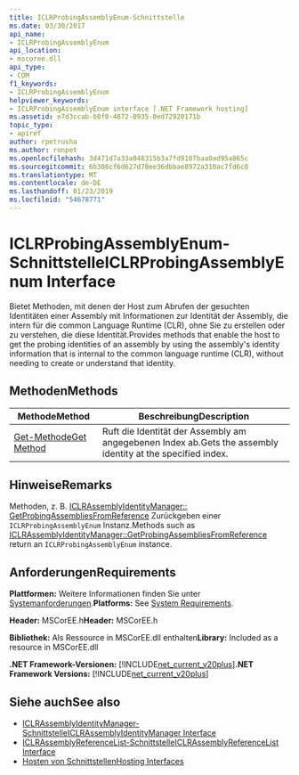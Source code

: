 ```yaml
---
title: ICLRProbingAssemblyEnum-Schnittstelle
ms.date: 03/30/2017
api_name:
- ICLRProbingAssemblyEnum
api_location:
- mscoree.dll
api_type:
- COM
f1_keywords:
- ICLRProbingAssemblyEnum
helpviewer_keywords:
- ICLRProbingAssemblyEnum interface [.NET Framework hosting]
ms.assetid: e7d3ccab-b0f0-4872-8935-0ed72920171b
topic_type:
- apiref
author: rpetrusha
ms.author: ronpet
ms.openlocfilehash: 3d471d7a33a048315b3a7fd9107baa0ad95a865c
ms.sourcegitcommit: 6b308cf6d627d78ee36dbbae8972a310ac7fd6c8
ms.translationtype: MT
ms.contentlocale: de-DE
ms.lasthandoff: 01/23/2019
ms.locfileid: "54678771"
---
```

# <a name="iclrprobingassemblyenum-interface"></a><span data-ttu-id="b8162-102">ICLRProbingAssemblyEnum-Schnittstelle</span><span class="sxs-lookup"><span data-stu-id="b8162-102">ICLRProbingAssemblyEnum Interface</span></span>
<span data-ttu-id="b8162-103">Bietet Methoden, mit denen der Host zum Abrufen der gesuchten Identitäten einer Assembly mit Informationen zur Identität der Assembly, die intern für die common Language Runtime (CLR), ohne Sie zu erstellen oder zu verstehen, die diese Identität.</span><span class="sxs-lookup"><span data-stu-id="b8162-103">Provides methods that enable the host to get the probing identities of an assembly by using the assembly's identity information that is internal to the common language runtime (CLR), without needing to create or understand that identity.</span></span>  
  
## <a name="methods"></a><span data-ttu-id="b8162-104">Methoden</span><span class="sxs-lookup"><span data-stu-id="b8162-104">Methods</span></span>  
  
|<span data-ttu-id="b8162-105">Methode</span><span class="sxs-lookup"><span data-stu-id="b8162-105">Method</span></span>|<span data-ttu-id="b8162-106">Beschreibung</span><span class="sxs-lookup"><span data-stu-id="b8162-106">Description</span></span>|  
|------------|-----------------|  
|[<span data-ttu-id="b8162-107">Get-Methode</span><span class="sxs-lookup"><span data-stu-id="b8162-107">Get Method</span></span>](../../../../docs/framework/unmanaged-api/hosting/iclrprobingassemblyenum-get-method.md)|<span data-ttu-id="b8162-108">Ruft die Identität der Assembly am angegebenen Index ab.</span><span class="sxs-lookup"><span data-stu-id="b8162-108">Gets the assembly identity at the specified index.</span></span>|  
  
## <a name="remarks"></a><span data-ttu-id="b8162-109">Hinweise</span><span class="sxs-lookup"><span data-stu-id="b8162-109">Remarks</span></span>  
 <span data-ttu-id="b8162-110">Methoden, z. B. [ICLRAssemblyIdentityManager:: GetProbingAssembliesFromReference](../../../../docs/framework/unmanaged-api/hosting/iclrassemblyidentitymanager-getprobingassembliesfromreference-method.md) Zurückgeben einer `ICLRProbingAssemblyEnum` Instanz.</span><span class="sxs-lookup"><span data-stu-id="b8162-110">Methods such as [ICLRAssemblyIdentityManager::GetProbingAssembliesFromReference](../../../../docs/framework/unmanaged-api/hosting/iclrassemblyidentitymanager-getprobingassembliesfromreference-method.md) return an `ICLRProbingAssemblyEnum` instance.</span></span>  
  
## <a name="requirements"></a><span data-ttu-id="b8162-111">Anforderungen</span><span class="sxs-lookup"><span data-stu-id="b8162-111">Requirements</span></span>  
 <span data-ttu-id="b8162-112">**Plattformen:** Weitere Informationen finden Sie unter [Systemanforderungen](../../../../docs/framework/get-started/system-requirements.md).</span><span class="sxs-lookup"><span data-stu-id="b8162-112">**Platforms:** See [System Requirements](../../../../docs/framework/get-started/system-requirements.md).</span></span>  
  
 <span data-ttu-id="b8162-113">**Header:** MSCorEE.h</span><span class="sxs-lookup"><span data-stu-id="b8162-113">**Header:** MSCorEE.h</span></span>  
  
 <span data-ttu-id="b8162-114">**Bibliothek:** Als Ressource in MSCorEE.dll enthalten</span><span class="sxs-lookup"><span data-stu-id="b8162-114">**Library:** Included as a resource in MSCorEE.dll</span></span>  
  
 <span data-ttu-id="b8162-115">**.NET Framework-Versionen:** [!INCLUDE[net_current_v20plus](../../../../includes/net-current-v20plus-md.md)]</span><span class="sxs-lookup"><span data-stu-id="b8162-115">**.NET Framework Versions:** [!INCLUDE[net_current_v20plus](../../../../includes/net-current-v20plus-md.md)]</span></span>  
  
## <a name="see-also"></a><span data-ttu-id="b8162-116">Siehe auch</span><span class="sxs-lookup"><span data-stu-id="b8162-116">See also</span></span>
- [<span data-ttu-id="b8162-117">ICLRAssemblyIdentityManager-Schnittstelle</span><span class="sxs-lookup"><span data-stu-id="b8162-117">ICLRAssemblyIdentityManager Interface</span></span>](../../../../docs/framework/unmanaged-api/hosting/iclrassemblyidentitymanager-interface.md)
- [<span data-ttu-id="b8162-118">ICLRAssemblyReferenceList-Schnittstelle</span><span class="sxs-lookup"><span data-stu-id="b8162-118">ICLRAssemblyReferenceList Interface</span></span>](../../../../docs/framework/unmanaged-api/hosting/iclrassemblyreferencelist-interface.md)
- [<span data-ttu-id="b8162-119">Hosten von Schnittstellen</span><span class="sxs-lookup"><span data-stu-id="b8162-119">Hosting Interfaces</span></span>](../../../../docs/framework/unmanaged-api/hosting/hosting-interfaces.md)
